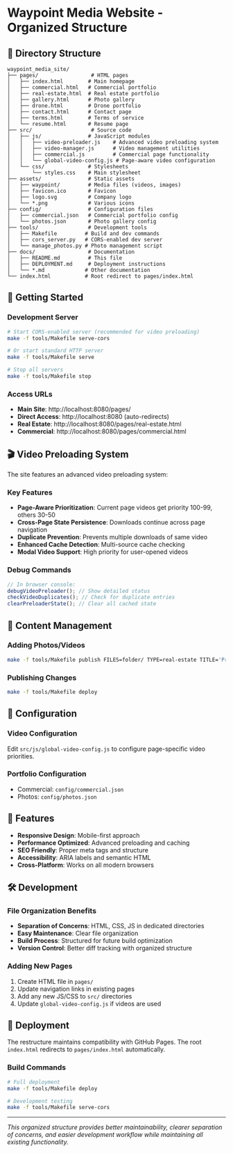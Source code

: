 # Waypoint Media Website - Organized Structure

## 📁 Directory Structure

```
waypoint_media_site/
├── pages/                 # HTML pages
│   ├── index.html        # Main homepage
│   ├── commercial.html   # Commercial portfolio
│   ├── real-estate.html  # Real estate portfolio
│   ├── gallery.html      # Photo gallery
│   ├── drone.html        # Drone portfolio
│   ├── contact.html      # Contact page
│   ├── terms.html        # Terms of service
│   └── resume.html       # Resume page
├── src/                   # Source code
│   ├── js/               # JavaScript modules
│   │   ├── video-preloader.js    # Advanced video preloading system
│   │   ├── video-manager.js      # Video management utilities
│   │   ├── commercial.js         # Commercial page functionality
│   │   └── global-video-config.js # Page-aware video configuration
│   └── css/              # Stylesheets
│       └── styles.css    # Main stylesheet
├── assets/               # Static assets
│   ├── waypoint/         # Media files (videos, images)
│   ├── favicon.ico       # Favicon
│   ├── logo.svg          # Company logo
│   └── *.png             # Various icons
├── config/               # Configuration files
│   ├── commercial.json   # Commercial portfolio config
│   └── photos.json       # Photo gallery config
├── tools/                # Development tools
│   ├── Makefile         # Build and dev commands
│   ├── cors_server.py   # CORS-enabled dev server
│   └── manage_photos.py # Photo management script
├── docs/                 # Documentation
│   ├── README.md         # This file
│   ├── DEPLOYMENT.md     # Deployment instructions
│   └── *.md             # Other documentation
└── index.html           # Root redirect to pages/index.html
```

## 🚀 Getting Started

### Development Server

```bash
# Start CORS-enabled server (recommended for video preloading)
make -f tools/Makefile serve-cors

# Or start standard HTTP server
make -f tools/Makefile serve

# Stop all servers
make -f tools/Makefile stop
```

### Access URLs

- **Main Site**: http://localhost:8080/pages/
- **Direct Access**: http://localhost:8080 (auto-redirects)
- **Real Estate**: http://localhost:8080/pages/real-estate.html
- **Commercial**: http://localhost:8080/pages/commercial.html

## 🎬 Video Preloading System

The site features an advanced video preloading system:

### Key Features

- **Page-Aware Prioritization**: Current page videos get priority 100-99, others 30-50
- **Cross-Page State Persistence**: Downloads continue across page navigation
- **Duplicate Prevention**: Prevents multiple downloads of same video
- **Enhanced Cache Detection**: Multi-source cache checking
- **Modal Video Support**: High priority for user-opened videos

### Debug Commands

```javascript
// In browser console:
debugVideoPreloader(); // Show detailed status
checkVideoDuplicates(); // Check for duplicate entries
clearPreloaderState(); // Clear all cached state
```

## 📝 Content Management

### Adding Photos/Videos

```bash
make -f tools/Makefile publish FILES=folder/ TYPE=real-estate TITLE='Project Title'
```

### Publishing Changes

```bash
make -f tools/Makefile deploy
```

## 🔧 Configuration

### Video Configuration

Edit `src/js/global-video-config.js` to configure page-specific video priorities.

### Portfolio Configuration

- Commercial: `config/commercial.json`
- Photos: `config/photos.json`

## 📱 Features

- **Responsive Design**: Mobile-first approach
- **Performance Optimized**: Advanced preloading and caching
- **SEO Friendly**: Proper meta tags and structure
- **Accessibility**: ARIA labels and semantic HTML
- **Cross-Platform**: Works on all modern browsers

## 🛠️ Development

### File Organization Benefits

- **Separation of Concerns**: HTML, CSS, JS in dedicated directories
- **Easy Maintenance**: Clear file organization
- **Build Process**: Structured for future build optimization
- **Version Control**: Better diff tracking with organized structure

### Adding New Pages

1. Create HTML file in `pages/`
2. Update navigation links in existing pages
3. Add any new JS/CSS to `src/` directories
4. Update `global-video-config.js` if videos are used

## 🚀 Deployment

The restructure maintains compatibility with GitHub Pages. The root `index.html` redirects to `pages/index.html` automatically.

### Build Commands

```bash
# Full deployment
make -f tools/Makefile deploy

# Development testing
make -f tools/Makefile serve-cors
```

---

_This organized structure provides better maintainability, clearer separation of concerns, and easier development workflow while maintaining all existing functionality._
